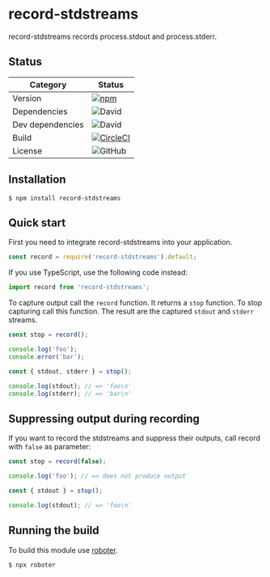 # record-stdstreams

record-stdstreams records process.stdout and process.stderr.

## Status

| Category         | Status                                                                                                                                                         |
| ---------------- | -------------------------------------------------------------------------------------------------------------------------------------------------------------- |
| Version          | [![npm](https://img.shields.io/npm/v/record-stdstreams)](https://www.npmjs.com/package/record-stdstreams)                                                      |
| Dependencies     | ![David](https://img.shields.io/david/thenativeweb/record-stdstreams)                                                                                          |
| Dev dependencies | ![David](https://img.shields.io/david/dev/thenativeweb/record-stdstreams)                                                                                      |
| Build            | [![CircleCI](https://img.shields.io/circleci/build/github/thenativeweb/record-stdstreams)](https://circleci.com/gh/thenativeweb/record-stdstreams/tree/master) |
| License          | ![GitHub](https://img.shields.io/github/license/thenativeweb/record-stdstreams)                                                                                |

## Installation

```shell
$ npm install record-stdstreams
```

## Quick start

First you need to integrate record-stdstreams into your application.

```javascript
const record = require('record-stdstreams').default;
```

If you use TypeScript, use the following code instead:

```typescript
import record from 'record-stdstreams';
```

To capture output call the `record` function. It returns a `stop` function. To stop capturing call this function. The result are the captured `stdout` and `stderr` streams.

```javascript
const stop = record();

console.log('foo');
console.error('bar');

const { stdout, stderr } = stop();

console.log(stdout); // => 'foo\n'
console.log(stderr); // => 'bar\n'
```

## Suppressing output during recording

If you want to record the stdstreams and suppress their outputs, call record with `false` as parameter:

```javascript
const stop = record(false);

console.log('foo'); // => does not produce output

const { stdout } = stop();

console.log(stdout); // => 'foo\n'
```

## Running the build

To build this module use [roboter](https://www.npmjs.com/package/roboter).

```shell
$ npx roboter
```
